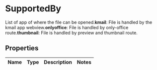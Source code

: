 

# SupportedBy

List of app of where the file can be opened.<note><strong>kmail</strong>: File is handled by the kmail app webview.</note><note><strong>onlyoffice</strong>: File is handled by only-office route.</note><note><strong>thumbnail</strong>: File is handled by preview and thumbnail route.</note>

## Properties

| Name | Type | Description | Notes |
|------------ | ------------- | ------------- | -------------|



